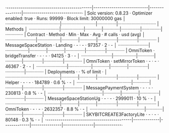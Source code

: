 ·------------------------------------------|---------------------------|---------------|-----------------------------·
|           Solc version: 0.8.23           ·  Optimizer enabled: true  ·  Runs: 99999  ·  Block limit: 30000000 gas  │
···········································|···························|···············|······························
|  Methods                                                                                                           │
························|··················|·············|·············|···············|···············|··············
|  Contract             ·  Method          ·  Min        ·  Max        ·  Avg          ·  # calls      ·  usd (avg)  │
························|··················|·············|·············|···············|···············|··············
|  MessageSpaceStation  ·  Landing         ·          -  ·          -  ·        97357  ·            2  ·          -  │
························|··················|·············|·············|···············|···············|··············
|  OmniToken            ·  bridgeTransfer  ·          -  ·          -  ·        94125  ·            3  ·          -  │
························|··················|·············|·············|···············|···············|··············
|  OmniToken            ·  setMirrorToken  ·          -  ·          -  ·        46367  ·            2  ·          -  │
························|··················|·············|·············|···············|···············|··············
|  Deployments                             ·                                           ·  % of limit   ·             │
···········································|·············|·············|···············|···············|··············
|  Helper                                  ·          -  ·          -  ·       184789  ·        0.6 %  ·          -  │
···········································|·············|·············|···············|···············|··············
|  MessagePaymentSystem                    ·          -  ·          -  ·       230813  ·        0.8 %  ·          -  │
···········································|·············|·············|···············|···············|··············
|  MessageSpaceStationUg                   ·          -  ·          -  ·      2999011  ·         10 %  ·          -  │
···········································|·············|·············|···············|···············|··············
|  OmniToken                               ·          -  ·          -  ·      2632357  ·        8.8 %  ·          -  │
···········································|·············|·············|···············|···············|··············
|  SKYBITCREATE3FactoryLite                ·          -  ·          -  ·        80148  ·        0.3 %  ·          -  │
·------------------------------------------|-------------|-------------|---------------|---------------|-------------·